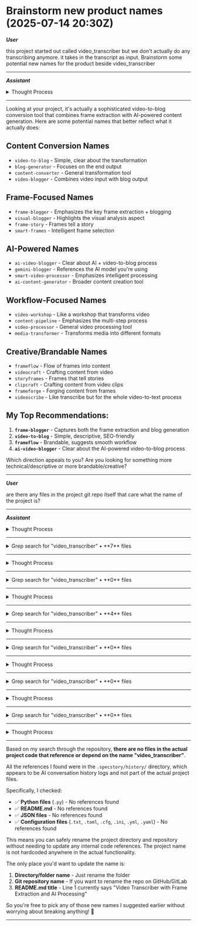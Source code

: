 <!-- Generated by SpecStory -->

# Brainstorm new product names (2025-07-14 20:30Z)

_**User**_

this project started out called video_transcriber but we don't actually do any transcribing anymore. it takes in the transcript as input. Brainstorm some potential new names for the product beside video_transcriber

---

_**Assistant**_

<think><details><summary>Thought Process</summary>The user is looking for new names for their product since "video_transcriber" is no longer accurate. Let me understand what the product actually does based on the README:

1. Takes video + transcript (SRT) as input
2. Extracts key frames from video based on transcript analysis
3. Creates visual summaries (HTML/Markdown) with frames + transcript
4. Uses AI to generate polished blog posts from frames + transcript

So it's more about:
- Converting video content to blog posts
- Frame extraction + AI processing
- Video-to-blog workflow
- Content transformation from video to written format
- AI-powered content generation from video

Key aspects:
- Takes video + transcript as input (doesn't transcribe)
- Extracts meaningful frames
- Creates blog posts
- AI-powered
- Visual + text processing
- Content conversion/transformation

Let me brainstorm some good names that capture these aspects:</details></think>

---

Looking at your project, it's actually a sophisticated video-to-blog conversion tool that combines frame extraction with AI-powered content generation. Here are some potential names that better reflect what it actually does:

## Content Conversion Names
- `video-to-blog` - Simple, clear about the transformation
- `blog-generator` - Focuses on the end output
- `content-converter` - General transformation tool
- `video-blogger` - Combines video input with blog output

## Frame-Focused Names
- `frame-blogger` - Emphasizes the key frame extraction + blogging
- `visual-blogger` - Highlights the visual analysis aspect
- `frame-story` - Frames tell a story
- `smart-frames` - Intelligent frame selection

## AI-Powered Names
- `ai-video-blogger` - Clear about AI + video-to-blog process
- `gemini-blogger` - References the AI model you're using
- `smart-video-processor` - Emphasizes intelligent processing
- `ai-content-generator` - Broader content creation tool

## Workflow-Focused Names
- `video-workshop` - Like a workshop that transforms video
- `content-pipeline` - Emphasizes the multi-step process
- `video-processor` - General video processing tool
- `media-transformer` - Transforms media into different formats

## Creative/Brandable Names
- `frameflow` - Flow of frames into content
- `videocraft` - Crafting content from video
- `storyframes` - Frames that tell stories
- `clipcraft` - Crafting content from video clips
- `frameforge` - Forging content from frames
- `videoscribe` - Like transcribe but for the whole video-to-text process

## My Top Recommendations:
1. **`frame-blogger`** - Captures both the frame extraction and blog generation
2. **`video-to-blog`** - Simple, descriptive, SEO-friendly
3. **`frameflow`** - Brandable, suggests smooth workflow
4. **`ai-video-blogger`** - Clear about the AI-powered video-to-blog process

Which direction appeals to you? Are you looking for something more technical/descriptive or more brandable/creative?

---

_**User**_

are there any files in the project git repo itself that care what the name of the project is?

---

_**Assistant**_

<think><details><summary>Thought Process</summary>The user is asking if there are any files in the git repository that reference or depend on the project name "video_transcriber". I should search through the codebase to find any references to the current project name that would need to be updated if they change it.

Let me search for references to "video_transcriber" in the code files.</details></think>

---

<details>
            <summary>Grep search for "video_transcriber" • **7** files</summary>
        
| File | Line | Match |
|------|------|-------|
| `file:///Users/jakelevirne/dev/specstoryai/video_transcriber/.specstory/history/.history.json` | Lundefined | `{"2559f84b-4115-4776-8882-cc426a8a4fbd":{"SessionId":"2559f84b-4115-4776-8882-cc426a8a4fbd","File":"/Users/jakelevirne/dev/specstoryai/video_transcriber/.specstory/history/2025-07-14_13-17-14Z-ok-we-have-a.md","LastMessageTs":"2025-07-14T13:17:14.984Z"},"5652653b-6134-497f-ba06-0ef77c84adcf":{"SessionId":"5652653b-6134-497f-ba06-0ef77c84adcf","File":"/Users/jakelevirne/dev/specstoryai/video_transcriber/.specstory/history/2025-07-10_21-51-08Z-activate-venv.md","LastMessageTs":"2025-07-10T21:51:08.684Z"},"7ea0e326-4afb-471f-8667-4c52b4e8fc8b":{"SessionId":"7ea0e326-4afb-471f-8667-4c52b4e8fc8b","File":"/Users/jakelevirne/dev/specstoryai/video_transcriber/.specstory/history/2025-07-10_21-46-52Z-i-need-a-venv.md","LastMessageTs":"2025-07-10T21:46:52.048Z"},"8b131c35-20ea-4d0c-9d5b-5b9defd71e73":{"SessionId":"8b131c35-20ea-4d0c-9d5b-5b9defd71e73","File":"/Users/jakelevirne/dev/specstoryai/video_transcriber/.specstory/history/2025-07-10_23-43-52Z-bash-input-pwd-bash.md","LastMessageTs":"2025-07-10T23:43:52.234Z"},"ffeaa844-ed62-43e8-8f1c-761fe7fe451c":{"SessionId":"ffeaa844-ed62-43e8-8f1c-761fe7fe451c","File":"/Users/jakelevirne/dev/specstoryai/video_transcriber/.specstory/history/2025-07-11_00-01-50Z-we-re-going-to.md","LastMessageTs":"2025-07-11T00:01:50.868Z"}}` |
| `file:///Users/jakelevirne/dev/specstoryai/video_transcriber/.specstory/history/2025-07-10_21-51-08Z-activate-venv.md` | L23 | `- /Users/jakelevirne/dev/specstoryai/video_transcriber/` |
| `file:///Users/jakelevirne/dev/specstoryai/video_transcriber/.specstory/history/2025-07-10_21-46-52Z-i-need-a-venv.md` | L177 | `<bash-stdout>/Users/jakelevirne/dev/specstoryai/video_transcriber</bash-stdout><bash-stderr></bash-stderr>` |
| `file:///Users/jakelevirne/dev/specstoryai/video_transcriber/.specstory/history/2025-07-10_21-51-11Z-activate-venv.md` | L23 | `- /Users/jakelevirne/dev/specstoryai/video_transcriber/` |
| `file:///Users/jakelevirne/dev/specstoryai/video_transcriber/.specstory/history/2025-07-10_23-43-52Z-bash-input-pwd-bash.md` | L12 | `<bash-stdout>/Users/jakelevirne/dev/specstoryai/video_transcriber</bash-stdout><bash-stderr></bash-stderr>` |
| `file:///Users/jakelevirne/dev/specstoryai/video_transcriber/.specstory/history/2025-07-14_13-17-14Z-ok-we-have-a.md` | L807 | `File created successfully at: /Users/jakelevirne/dev/specstoryai/video_transcriber/extract_frames.py` |
| `file:///Users/jakelevirne/dev/specstoryai/video_transcriber/.specstory/history/2025-07-14_13-17-14Z-ok-we-have-a.md` | L1678 | `File created successfully at: /Users/jakelevirne/dev/specstoryai/video_transcriber/create_visual_summary.py` |
| `file:///Users/jakelevirne/dev/specstoryai/video_transcriber/.specstory/history/2025-07-14_13-17-14Z-ok-we-have-a.md` | L1789 | `The file /Users/jakelevirne/dev/specstoryai/video_transcriber/extract_frames.py has been updated. Here's the result of running `cat -n` on a snippet of the edited file:` |
| `file:///Users/jakelevirne/dev/specstoryai/video_transcriber/.specstory/history/2025-07-14_13-17-14Z-ok-we-have-a.md` | L2297 | `The file /Users/jakelevirne/dev/specstoryai/video_transcriber/create_visual_summary.py has been updated. Here's the result of running `cat -n` on a snippet of the edited file:` |
| `file:///Users/jakelevirne/dev/specstoryai/video_transcriber/.specstory/history/2025-07-14_13-17-14Z-ok-we-have-a.md` | L3275 | `The file /Users/jakelevirne/dev/specstoryai/video_transcriber/README.md has been updated. Here's the result of running `cat -n` on a snippet of the edited file:` |
| `file:///Users/jakelevirne/dev/specstoryai/video_transcriber/.specstory/history/2025-07-14_13-17-14Z-ok-we-have-a.md` | L3738 | `File created successfully at: /Users/jakelevirne/dev/specstoryai/video_transcriber/BLOG_PROMPT.md` |
| `file:///Users/jakelevirne/dev/specstoryai/video_transcriber/.specstory/history/2025-07-14_13-17-14Z-ok-we-have-a.md` | L3920 | `File created successfully at: /Users/jakelevirne/dev/specstoryai/video_transcriber/process_with_ai.py` |
| `file:///Users/jakelevirne/dev/specstoryai/video_transcriber/.specstory/history/2025-07-14_13-17-14Z-ok-we-have-a.md` | L3936 | `The file /Users/jakelevirne/dev/specstoryai/video_transcriber/README.md has been updated. Here's the result of running `cat -n` on a snippet of the edited file:` |
| `file:///Users/jakelevirne/dev/specstoryai/video_transcriber/.specstory/history/2025-07-14_13-17-14Z-ok-we-have-a.md` | L4023 | `The file /Users/jakelevirne/dev/specstoryai/video_transcriber/process_with_ai.py has been updated. Here's the result of running `cat -n` on a snippet of the edited file:` |
| `file:///Users/jakelevirne/dev/specstoryai/video_transcriber/.specstory/history/2025-07-14_13-17-14Z-ok-we-have-a.md` | L4071 | `The file /Users/jakelevirne/dev/specstoryai/video_transcriber/process_with_ai.py has been updated. Here's the result of running `cat -n` on a snippet of the edited file:` |
| `file:///Users/jakelevirne/dev/specstoryai/video_transcriber/.specstory/history/2025-07-14_13-17-14Z-ok-we-have-a.md` | L4090 | `The file /Users/jakelevirne/dev/specstoryai/video_transcriber/process_with_ai.py has been updated. Here's the result of running `cat -n` on a snippet of the edited file:` |
| `file:///Users/jakelevirne/dev/specstoryai/video_transcriber/.specstory/history/2025-07-14_13-17-14Z-ok-we-have-a.md` | L4117 | `The file /Users/jakelevirne/dev/specstoryai/video_transcriber/process_with_ai.py has been updated. Here's the result of running `cat -n` on a snippet of the edited file:` |
| `file:///Users/jakelevirne/dev/specstoryai/video_transcriber/.specstory/history/2025-07-14_13-17-14Z-ok-we-have-a.md` | L4147 | `The file /Users/jakelevirne/dev/specstoryai/video_transcriber/README.md has been updated. Here's the result of running `cat -n` on a snippet of the edited file:` |
| `file:///Users/jakelevirne/dev/specstoryai/video_transcriber/.specstory/history/2025-07-14_13-17-14Z-ok-we-have-a.md` | L4231 | `File "/Users/jakelevirne/dev/specstoryai/video_transcriber/venv/lib/python3.13/site-packages/vertexai/generative_models/_generative_models.py", line 2408, in text` |
| `file:///Users/jakelevirne/dev/specstoryai/video_transcriber/.specstory/history/2025-07-14_13-17-14Z-ok-we-have-a.md` | L4234 | `File "/Users/jakelevirne/dev/specstoryai/video_transcriber/venv/lib/python3.13/site-packages/vertexai/generative_models/_generative_models.py", line 2484, in text` |
| `file:///Users/jakelevirne/dev/specstoryai/video_transcriber/.specstory/history/2025-07-14_13-17-14Z-ok-we-have-a.md` | L4241 | `File "/Users/jakelevirne/dev/specstoryai/video_transcriber/venv/lib/python3.13/site-packages/vertexai/generative_models/_generative_models.py", line 2319, in text` |
| `file:///Users/jakelevirne/dev/specstoryai/video_transcriber/.specstory/history/2025-07-14_13-17-14Z-ok-we-have-a.md` | L4244 | `File "/Users/jakelevirne/dev/specstoryai/video_transcriber/venv/lib/python3.13/site-packages/vertexai/generative_models/_generative_models.py", line 2412, in text` |
| `file:///Users/jakelevirne/dev/specstoryai/video_transcriber/.specstory/history/2025-07-14_13-17-14Z-ok-we-have-a.md` | L4251 | `File "/Users/jakelevirne/dev/specstoryai/video_transcriber/process_with_ai.py", line 167, in <module>` |
| `file:///Users/jakelevirne/dev/specstoryai/video_transcriber/.specstory/history/2025-07-14_13-17-14Z-ok-we-have-a.md` | L4254 | `File "/Users/jakelevirne/dev/specstoryai/video_transcriber/process_with_ai.py", line 147, in main` |
| `file:///Users/jakelevirne/dev/specstoryai/video_transcriber/.specstory/history/2025-07-14_13-17-14Z-ok-we-have-a.md` | L4256 | `File "/Users/jakelevirne/dev/specstoryai/video_transcriber/process_with_ai.py", line 121, in process_with_gemini` |
| `file:///Users/jakelevirne/dev/specstoryai/video_transcriber/.specstory/history/2025-07-14_13-17-14Z-ok-we-have-a.md` | L4259 | `File "/Users/jakelevirne/dev/specstoryai/video_transcriber/venv/lib/python3.13/site-packages/vertexai/generative_models/_generative_models.py", line 2323, in text` |
| `file:///Users/jakelevirne/dev/specstoryai/video_transcriber/.specstory/history/2025-07-14_13-17-14Z-ok-we-have-a.md` | L4283 | `The file /Users/jakelevirne/dev/specstoryai/video_transcriber/process_with_ai.py has been updated. Here's the result of running `cat -n` on a snippet of the edited file:` |
| `file:///Users/jakelevirne/dev/specstoryai/video_transcriber/.specstory/history/2025-07-14_13-17-14Z-ok-we-have-a.md` | L4563 | `The file /Users/jakelevirne/dev/specstoryai/video_transcriber/extract_frames.py has been updated. Here's the result of running `cat -n` on a snippet of the edited file:` |
| `file:///Users/jakelevirne/dev/specstoryai/video_transcriber/.specstory/history/2025-07-14_13-17-14Z-ok-we-have-a.md` | L5276 | `The file /Users/jakelevirne/dev/specstoryai/video_transcriber/create_visual_summary.py has been updated. Here's the result of running `cat -n` on a snippet of the edited file:` |
| `file:///Users/jakelevirne/dev/specstoryai/video_transcriber/.specstory/history/2025-07-14_13-17-14Z-ok-we-have-a.md` | L6054 | `The file /Users/jakelevirne/dev/specstoryai/video_transcriber/README.md has been updated. Here's the result of running `cat -n` on a snippet of the edited file:` |
| `file:///Users/jakelevirne/dev/specstoryai/video_transcriber/.specstory/history/2025-07-14_13-17-14Z-ok-we-have-a.md` | L6327 | `The file /Users/jakelevirne/dev/specstoryai/video_transcriber/extract_frames.py has been updated. Here's the result of running `cat -n` on a snippet of the edited file:` |
| `file:///Users/jakelevirne/dev/specstoryai/video_transcriber/.specstory/history/2025-07-14_13-17-14Z-ok-we-have-a.md` | L6412 | `The file /Users/jakelevirne/dev/specstoryai/video_transcriber/create_visual_summary.py has been updated. All occurrences of '                <span class="frame-number">Frame {frame['frame_number'] + 1}</span>' were successfully replaced with '` |
| `file:///Users/jakelevirne/dev/specstoryai/video_transcriber/.specstory/history/2025-07-14_13-17-14Z-ok-we-have-a.md` | L6428 | `The file /Users/jakelevirne/dev/specstoryai/video_transcriber/create_visual_summary.py has been updated. All occurrences of '            md_content += f"\n---\n\n### 🎬 Frame {frame['frame_number'] + 1} - [{frame['timestamp']}]\n\n"' were succe` |
| `file:///Users/jakelevirne/dev/specstoryai/video_transcriber/.specstory/history/2025-07-14_13-17-14Z-ok-we-have-a.md` | L6752 | `The file /Users/jakelevirne/dev/specstoryai/video_transcriber/process_with_ai.py has been updated. Here's the result of running `cat -n` on a snippet of the edited file:` |
| `file:///Users/jakelevirne/dev/specstoryai/video_transcriber/.specstory/history/2025-07-14_13-17-14Z-ok-we-have-a.md` | L7055 | `The file /Users/jakelevirne/dev/specstoryai/video_transcriber/README.md has been updated. Here's the result of running `cat -n` on a snippet of the edited file:` |
| `file:///Users/jakelevirne/dev/specstoryai/video_transcriber/.specstory/history/2025-07-14_13-17-14Z-ok-we-have-a.md` | L7108 | `The file /Users/jakelevirne/dev/specstoryai/video_transcriber/README.md has been updated. Here's the result of running `cat -n` on a snippet of the edited file:` |
| `file:///Users/jakelevirne/dev/specstoryai/video_transcriber/.specstory/history/2025-07-14_13-17-14Z-ok-we-have-a.md` | L7227 | `The file /Users/jakelevirne/dev/specstoryai/video_transcriber/README.md has been updated. Here's the result of running `cat -n` on a snippet of the edited file:` |
| `file:///Users/jakelevirne/dev/specstoryai/video_transcriber/.specstory/history/2025-07-14_13-17-14Z-ok-we-have-a.md` | L7252 | `The file /Users/jakelevirne/dev/specstoryai/video_transcriber/README.md has been updated. Here's the result of running `cat -n` on a snippet of the edited file:` |
| `file:///Users/jakelevirne/dev/specstoryai/video_transcriber/.specstory/history/2025-07-14_13-17-14Z-ok-we-have-a.md` | L7282 | `The file /Users/jakelevirne/dev/specstoryai/video_transcriber/README.md has been updated. Here's the result of running `cat -n` on a snippet of the edited file:` |
| `file:///Users/jakelevirne/dev/specstoryai/video_transcriber/.specstory/history/2025-07-14_13-17-14Z-ok-we-have-a.md` | L7437 | `The file /Users/jakelevirne/dev/specstoryai/video_transcriber/process_with_ai.py has been updated. Here's the result of running `cat -n` on a snippet of the edited file:` |
| `file:///Users/jakelevirne/dev/specstoryai/video_transcriber/.specstory/history/2025-07-11_00-01-50Z-we-re-going-to.md` | L180 | `- /Users/jakelevirne/dev/specstoryai/video_transcriber/` |
| `file:///Users/jakelevirne/dev/specstoryai/video_transcriber/.specstory/history/2025-07-11_00-01-50Z-we-re-going-to.md` | L838 | `File created successfully at: /Users/jakelevirne/dev/specstoryai/video_transcriber/transcribe_video.py` |
| `file:///Users/jakelevirne/dev/specstoryai/video_transcriber/.specstory/history/2025-07-11_00-01-50Z-we-re-going-to.md` | L1014 | `File created successfully at: /Users/jakelevirne/dev/specstoryai/video_transcriber/transcribe_video_gcs.py` |
| `file:///Users/jakelevirne/dev/specstoryai/video_transcriber/.specstory/history/2025-07-11_00-01-50Z-we-re-going-to.md` | L1039 | `File created successfully at: /Users/jakelevirne/dev/specstoryai/video_transcriber/.env.example` |
| `file:///Users/jakelevirne/dev/specstoryai/video_transcriber/.specstory/history/2025-07-11_00-01-50Z-we-re-going-to.md` | L1112 | `File created successfully at: /Users/jakelevirne/dev/specstoryai/video_transcriber/README.md` |
| `file:///Users/jakelevirne/dev/specstoryai/video_transcriber/.specstory/history/2025-07-11_00-01-50Z-we-re-going-to.md` | L1543 | `The file /Users/jakelevirne/dev/specstoryai/video_transcriber/transcribe_video.py has been updated. Here's the result of running `cat -n` on a snippet of the edited file:` |
| `file:///Users/jakelevirne/dev/specstoryai/video_transcriber/.specstory/history/2025-07-11_00-01-50Z-we-re-going-to.md` | L1734 | `Applied 2 edits to /Users/jakelevirne/dev/specstoryai/video_transcriber/transcribe_video_gcs.py:` |
| `file:///Users/jakelevirne/dev/specstoryai/video_transcriber/.specstory/history/2025-07-11_00-01-50Z-we-re-going-to.md` | L1755 | `File [35m"/Users/jakelevirne/dev/specstoryai/video_transcriber/transcribe_video.py"[0m, line [35m11[0m, in [35m<module>[0m` |
| `file:///Users/jakelevirne/dev/specstoryai/video_transcriber/.specstory/history/2025-07-11_00-01-50Z-we-re-going-to.md` | L1757 | `[1;35mImportError[0m: [35mcannot import name 'VideoMetadata' from 'vertexai.generative_models' (/Users/jakelevirne/dev/specstoryai/video_transcriber/venv/lib/python3.13/site-packages/vertexai/generative_models/__init__.py)[0m` |
| `file:///Users/jakelevirne/dev/specstoryai/video_transcriber/.specstory/history/2025-07-11_00-01-50Z-we-re-going-to.md` | L1930 | `File created successfully at: /Users/jakelevirne/dev/specstoryai/video_transcriber/transcribe_video_simple.py` |
| `file:///Users/jakelevirne/dev/specstoryai/video_transcriber/.specstory/history/2025-07-11_00-01-50Z-we-re-going-to.md` | L2114 | `File created successfully at: /Users/jakelevirne/dev/specstoryai/video_transcriber/transcribe_from_gcs.py` |
| `file:///Users/jakelevirne/dev/specstoryai/video_transcriber/.specstory/history/2025-07-11_00-01-50Z-we-re-going-to.md` | L2133 | `File [35m"/Users/jakelevirne/dev/specstoryai/video_transcriber/venv/lib/python3.13/site-packages/google/api_core/grpc_helpers.py"[0m, line [35m76[0m, in [35merror_remapped_callable[0m` |
| `file:///Users/jakelevirne/dev/specstoryai/video_transcriber/.specstory/history/2025-07-11_00-01-50Z-we-re-going-to.md` | L2135 | `File [35m"/Users/jakelevirne/dev/specstoryai/video_transcriber/venv/lib/python3.13/site-packages/grpc/_channel.py"[0m, line [35m1181[0m, in [35m__call__[0m` |
| `file:///Users/jakelevirne/dev/specstoryai/video_transcriber/.specstory/history/2025-07-11_00-01-50Z-we-re-going-to.md` | L2137 | `File [35m"/Users/jakelevirne/dev/specstoryai/video_transcriber/venv/lib/python3.13/site-packages/grpc/_channel.py"[0m, line [35m1006[0m, in [35m_end_unary_response_blocking[0m` |
| `file:///Users/jakelevirne/dev/specstoryai/video_transcriber/.specstory/history/2025-07-11_00-01-50Z-we-re-going-to.md` | L2149 | `File [35m"/Users/jakelevirne/dev/specstoryai/video_transcriber/transcribe_from_gcs.py"[0m, line [35m115[0m, in [35m<module>[0m` |
| `file:///Users/jakelevirne/dev/specstoryai/video_transcriber/.specstory/history/2025-07-11_00-01-50Z-we-re-going-to.md` | L2152 | `File [35m"/Users/jakelevirne/dev/specstoryai/video_transcriber/transcribe_from_gcs.py"[0m, line [35m78[0m, in [35mtranscribe_video_from_gcs[0m` |
| `file:///Users/jakelevirne/dev/specstoryai/video_transcriber/.specstory/history/2025-07-11_00-01-50Z-we-re-going-to.md` | L2158 | `File [35m"/Users/jakelevirne/dev/specstoryai/video_transcriber/venv/lib/python3.13/site-packages/vertexai/generative_models/_generative_models.py"[0m, line [35m654[0m, in [35mgenerate_content[0m` |
| `file:///Users/jakelevirne/dev/specstoryai/video_transcriber/.specstory/history/2025-07-11_00-01-50Z-we-re-going-to.md` | L2168 | `File [35m"/Users/jakelevirne/dev/specstoryai/video_transcriber/venv/lib/python3.13/site-packages/vertexai/generative_models/_generative_models.py"[0m, line [35m779[0m, in [35m_generate_content[0m` |
| `file:///Users/jakelevirne/dev/specstoryai/video_transcriber/.specstory/history/2025-07-11_00-01-50Z-we-re-going-to.md` | L2170 | `File [35m"/Users/jakelevirne/dev/specstoryai/video_transcriber/venv/lib/python3.13/site-packages/google/cloud/aiplatform_v1/services/prediction_service/client.py"[0m, line [35m2159[0m, in [35mgenerate_content[0m` |
| `file:///Users/jakelevirne/dev/specstoryai/video_transcriber/.specstory/history/2025-07-11_00-01-50Z-we-re-going-to.md` | L2176 | `File [35m"/Users/jakelevirne/dev/specstoryai/video_transcriber/venv/lib/python3.13/site-packages/google/api_core/gapic_v1/method.py"[0m, line [35m131[0m, in [35m__call__[0m` |
| `file:///Users/jakelevirne/dev/specstoryai/video_transcriber/.specstory/history/2025-07-11_00-01-50Z-we-re-going-to.md` | L2178 | `File [35m"/Users/jakelevirne/dev/specstoryai/video_transcriber/venv/lib/python3.13/site-packages/google/api_core/grpc_helpers.py"[0m, line [35m78[0m, in [35merror_remapped_callable[0m` |
| `file:///Users/jakelevirne/dev/specstoryai/video_transcriber/.specstory/history/2025-07-11_00-01-50Z-we-re-going-to.md` | L2226 | `The file /Users/jakelevirne/dev/specstoryai/video_transcriber/transcribe_from_gcs.py has been updated. Here's the result of running `cat -n` on a snippet of the edited file:` |
| `file:///Users/jakelevirne/dev/specstoryai/video_transcriber/.specstory/history/2025-07-11_00-01-50Z-we-re-going-to.md` | L2275 | `The file /Users/jakelevirne/dev/specstoryai/video_transcriber/transcribe_from_gcs.py has been updated. Here's the result of running `cat -n` on a snippet of the edited file:` |
| `file:///Users/jakelevirne/dev/specstoryai/video_transcriber/.specstory/history/2025-07-11_00-01-50Z-we-re-going-to.md` | L2324 | `The file /Users/jakelevirne/dev/specstoryai/video_transcriber/transcribe_from_gcs.py has been updated. Here's the result of running `cat -n` on a snippet of the edited file:` |
| `file:///Users/jakelevirne/dev/specstoryai/video_transcriber/.specstory/history/2025-07-11_00-01-50Z-we-re-going-to.md` | L2352 | `File [35m"/Users/jakelevirne/dev/specstoryai/video_transcriber/venv/lib/python3.13/site-packages/google/api_core/grpc_helpers.py"[0m, line [35m76[0m, in [35merror_remapped_callable[0m` |
| `file:///Users/jakelevirne/dev/specstoryai/video_transcriber/.specstory/history/2025-07-11_00-01-50Z-we-re-going-to.md` | L2354 | `File [35m"/Users/jakelevirne/dev/specstoryai/video_transcriber/venv/lib/python3.13/site-packages/grpc/_channel.py"[0m, line [35m1181[0m, in [35m__call__[0m` |
| `file:///Users/jakelevirne/dev/specstoryai/video_transcriber/.specstory/history/2025-07-11_00-01-50Z-we-re-going-to.md` | L2356 | `File [35m"/Users/jakelevirne/dev/specstoryai/video_transcriber/venv/lib/python3.13/site-packages/grpc/_channel.py"[0m, line [35m1006[0m, in [35m_end_unary_response_blocking[0m` |
| `file:///Users/jakelevirne/dev/specstoryai/video_transcriber/.specstory/history/2025-07-11_00-01-50Z-we-re-going-to.md` | L2368 | `File [35m"/Users/jakelevirne/dev/specstoryai/video_transcriber/transcribe_from_gcs.py"[0m, line [35m115[0m, in [35m<module>[0m` |
| `file:///Users/jakelevirne/dev/specstoryai/video_transcriber/.specstory/history/2025-07-11_00-01-50Z-we-re-going-to.md` | L2371 | `File [35m"/Users/jakelevirne/dev/specstoryai/video_transcriber/transcribe_from_gcs.py"[0m, line [35m78[0m, in [35mtranscribe_video_from_gcs[0m` |
| `file:///Users/jakelevirne/dev/specstoryai/video_transcriber/.specstory/history/2025-07-11_00-01-50Z-we-re-going-to.md` | L2377 | `File [35m"/Users/jakelevirne/dev/specstoryai/video_transcriber/venv/lib/python3.13/site-packages/vertexai/generative_models/_generative_models.py"[0m, line [35m654[0m, in [35mgenerate_content[0m` |
| `file:///Users/jakelevirne/dev/specstoryai/video_transcriber/.specstory/history/2025-07-11_00-01-50Z-we-re-going-to.md` | L2387 | `File [35m"/Users/jakelevirne/dev/specstoryai/video_transcriber/venv/lib/python3.13/site-packages/vertexai/generative_models/_generative_models.py"[0m, line [35m779[0m, in [35m_generate_content[0m` |
| `file:///Users/jakelevirne/dev/specstoryai/video_transcriber/.specstory/history/2025-07-11_00-01-50Z-we-re-going-to.md` | L2389 | `File [35m"/Users/jakelevirne/dev/specstoryai/video_transcriber/venv/lib/python3.13/site-packages/google/cloud/aiplatform_v1/services/prediction_service/client.py"[0m, line [35m2159[0m, in [35mgenerate_content[0m` |
| `file:///Users/jakelevirne/dev/specstoryai/video_transcriber/.specstory/history/2025-07-11_00-01-50Z-we-re-going-to.md` | L2395 | `File [35m"/Users/jakelevirne/dev/specstoryai/video_transcriber/venv/lib/python3.13/site-packages/google/api_core/gapic_v1/method.py"[0m, line [35m131[0m, in [35m__call__[0m` |
| `file:///Users/jakelevirne/dev/specstoryai/video_transcriber/.specstory/history/2025-07-11_00-01-50Z-we-re-going-to.md` | L2397 | `File [35m"/Users/jakelevirne/dev/specstoryai/video_transcriber/venv/lib/python3.13/site-packages/google/api_core/grpc_helpers.py"[0m, line [35m78[0m, in [35merror_remapped_callable[0m` |
| `file:///Users/jakelevirne/dev/specstoryai/video_transcriber/.specstory/history/2025-07-11_00-01-50Z-we-re-going-to.md` | L2610 | `File [35m"/Users/jakelevirne/dev/specstoryai/video_transcriber/venv/lib/python3.13/site-packages/google/api_core/grpc_helpers.py"[0m, line [35m76[0m, in [35merror_remapped_callable[0m` |
| `file:///Users/jakelevirne/dev/specstoryai/video_transcriber/.specstory/history/2025-07-11_00-01-50Z-we-re-going-to.md` | L2612 | `File [35m"/Users/jakelevirne/dev/specstoryai/video_transcriber/venv/lib/python3.13/site-packages/grpc/_channel.py"[0m, line [35m1181[0m, in [35m__call__[0m` |
| `file:///Users/jakelevirne/dev/specstoryai/video_transcriber/.specstory/history/2025-07-11_00-01-50Z-we-re-going-to.md` | L2614 | `File [35m"/Users/jakelevirne/dev/specstoryai/video_transcriber/venv/lib/python3.13/site-packages/grpc/_channel.py"[0m, line [35m1006[0m, in [35m_end_unary_response_blocking[0m` |
| `file:///Users/jakelevirne/dev/specstoryai/video_transcriber/.specstory/history/2025-07-11_00-01-50Z-we-re-going-to.md` | L2626 | `File [35m"/Users/jakelevirne/dev/specstoryai/video_transcriber/transcribe_from_gcs.py"[0m, line [35m115[0m, in [35m<module>[0m` |
| `file:///Users/jakelevirne/dev/specstoryai/video_transcriber/.specstory/history/2025-07-11_00-01-50Z-we-re-going-to.md` | L2629 | `File [35m"/Users/jakelevirne/dev/specstoryai/video_transcriber/transcribe_from_gcs.py"[0m, line [35m78[0m, in [35mtranscribe_video_from_gcs[0m` |
| `file:///Users/jakelevirne/dev/specstoryai/video_transcriber/.specstory/history/2025-07-11_00-01-50Z-we-re-going-to.md` | L2635 | `File [35m"/Users/jakelevirne/dev/specstoryai/video_transcriber/venv/lib/python3.13/site-packages/vertexai/generative_models/_generative_models.py"[0m, line [35m654[0m, in [35mgenerate_content[0m` |
| `file:///Users/jakelevirne/dev/specstoryai/video_transcriber/.specstory/history/2025-07-11_00-01-50Z-we-re-going-to.md` | L2645 | `File [35m"/Users/jakelevirne/dev/specstoryai/video_transcriber/venv/lib/python3.13/site-packages/vertexai/generative_models/_generative_models.py"[0m, line [35m779[0m, in [35m_generate_content[0m` |
| `file:///Users/jakelevirne/dev/specstoryai/video_transcriber/.specstory/history/2025-07-11_00-01-50Z-we-re-going-to.md` | L2647 | `File [35m"/Users/jakelevirne/dev/specstoryai/video_transcriber/venv/lib/python3.13/site-packages/google/cloud/aiplatform_v1/services/prediction_service/client.py"[0m, line [35m2159[0m, in [35mgenerate_content[0m` |
| `file:///Users/jakelevirne/dev/specstoryai/video_transcriber/.specstory/history/2025-07-11_00-01-50Z-we-re-going-to.md` | L2653 | `File [35m"/Users/jakelevirne/dev/specstoryai/video_transcriber/venv/lib/python3.13/site-packages/google/api_core/gapic_v1/method.py"[0m, line [35m131[0m, in [35m__call__[0m` |
| `file:///Users/jakelevirne/dev/specstoryai/video_transcriber/.specstory/history/2025-07-11_00-01-50Z-we-re-going-to.md` | L2655 | `File [35m"/Users/jakelevirne/dev/specstoryai/video_transcriber/venv/lib/python3.13/site-packages/google/api_core/grpc_helpers.py"[0m, line [35m78[0m, in [35merror_remapped_callable[0m` |
| `file:///Users/jakelevirne/dev/specstoryai/video_transcriber/.specstory/history/2025-07-11_00-01-50Z-we-re-going-to.md` | L2824 | `File created successfully at: /Users/jakelevirne/dev/specstoryai/video_transcriber/transcribe_with_genai.py` |
| `file:///Users/jakelevirne/dev/specstoryai/video_transcriber/.specstory/history/2025-07-11_00-01-50Z-we-re-going-to.md` | L2960 | `File [35m"/Users/jakelevirne/dev/specstoryai/video_transcriber/venv/lib/python3.13/site-packages/google/api_core/grpc_helpers.py"[0m, line [35m76[0m, in [35merror_remapped_callable[0m` |
| `file:///Users/jakelevirne/dev/specstoryai/video_transcriber/.specstory/history/2025-07-11_00-01-50Z-we-re-going-to.md` | L2962 | `File [35m"/Users/jakelevirne/dev/specstoryai/video_transcriber/venv/lib/python3.13/site-packages/grpc/_channel.py"[0m, line [35m1181[0m, in [35m__call__[0m` |
| `file:///Users/jakelevirne/dev/specstoryai/video_transcriber/.specstory/history/2025-07-11_00-01-50Z-we-re-going-to.md` | L2964 | `File [35m"/Users/jakelevirne/dev/specstoryai/video_transcriber/venv/lib/python3.13/site-packages/grpc/_channel.py"[0m, line [35m1006[0m, in [35m_end_unary_response_blocking[0m` |
| `file:///Users/jakelevirne/dev/specstoryai/video_transcriber/.specstory/history/2025-07-11_00-01-50Z-we-re-going-to.md` | L2976 | `File [35m"/Users/jakelevirne/dev/specstoryai/video_transcriber/transcribe_from_gcs.py"[0m, line [35m115[0m, in [35m<module>[0m` |
| `file:///Users/jakelevirne/dev/specstoryai/video_transcriber/.specstory/history/2025-07-11_00-01-50Z-we-re-going-to.md` | L2979 | `File [35m"/Users/jakelevirne/dev/specstoryai/video_transcriber/transcribe_from_gcs.py"[0m, line [35m78[0m, in [35mtranscribe_video_from_gcs[0m` |
| `file:///Users/jakelevirne/dev/specstoryai/video_transcriber/.specstory/history/2025-07-11_00-01-50Z-we-re-going-to.md` | L2985 | `File [35m"/Users/jakelevirne/dev/specstoryai/video_transcriber/venv/lib/python3.13/site-packages/vertexai/generative_models/_generative_models.py"[0m, line [35m654[0m, in [35mgenerate_content[0m` |
| `file:///Users/jakelevirne/dev/specstoryai/video_transcriber/.specstory/history/2025-07-11_00-01-50Z-we-re-going-to.md` | L2995 | `File [35m"/Users/jakelevirne/dev/specstoryai/video_transcriber/venv/lib/python3.13/site-packages/vertexai/generative_models/_generative_models.py"[0m, line [35m779[0m, in [35m_generate_content[0m` |
| `file:///Users/jakelevirne/dev/specstoryai/video_transcriber/.specstory/history/2025-07-11_00-01-50Z-we-re-going-to.md` | L2997 | `File [35m"/Users/jakelevirne/dev/specstoryai/video_transcriber/venv/lib/python3.13/site-packages/google/cloud/aiplatform_v1/services/prediction_service/client.py"[0m, line [35m2159[0m, in [35mgenerate_content[0m` |
| `file:///Users/jakelevirne/dev/specstoryai/video_transcriber/.specstory/history/2025-07-11_00-01-50Z-we-re-going-to.md` | L3003 | `File [35m"/Users/jakelevirne/dev/specstoryai/video_transcriber/venv/lib/python3.13/site-packages/google/api_core/gapic_v1/method.py"[0m, line [35m131[0m, in [35m__call__[0m` |
| `file:///Users/jakelevirne/dev/specstoryai/video_transcriber/.specstory/history/2025-07-11_00-01-50Z-we-re-going-to.md` | L3005 | `File [35m"/Users/jakelevirne/dev/specstoryai/video_transcriber/venv/lib/python3.13/site-packages/google/api_core/grpc_helpers.py"[0m, line [35m78[0m, in [35merror_remapped_callable[0m` |
| `file:///Users/jakelevirne/dev/specstoryai/video_transcriber/.specstory/history/2025-07-11_00-01-50Z-we-re-going-to.md` | L3081 | `The file /Users/jakelevirne/dev/specstoryai/video_transcriber/transcribe_with_genai.py has been updated. Here's the result of running `cat -n` on a snippet of the edited file:` |

</details>

---

<think><details><summary>Thought Process</summary>The search results show that "video_transcriber" appears in many places, but most of them are in the `.specstory/history/` directory which appears to be a chat/AI history log directory and not part of the actual project code.

Let me search more specifically in the Python files and main project files to see if there are any hardcoded references to the project name that would need to be updated.</details></think>

---

<details>
            <summary>Grep search for "video_transcriber" • **0** files</summary>
        
No results found
</details>

---

<think><details><summary>Thought Process</summary>Good, no Python files reference the project name. Let me also check other key files like README.md and any configuration files.</details></think>

---

<details>
            <summary>Grep search for "video_transcriber" • **4** files</summary>
        
| File | Line | Match |
|------|------|-------|
| `file:///Users/jakelevirne/dev/specstoryai/video_transcriber/.specstory/history/2025-07-10_21-51-11Z-activate-venv.md` | L23 | `- /Users/jakelevirne/dev/specstoryai/video_transcriber/` |
| `file:///Users/jakelevirne/dev/specstoryai/video_transcriber/.specstory/history/2025-07-10_21-51-08Z-activate-venv.md` | L23 | `- /Users/jakelevirne/dev/specstoryai/video_transcriber/` |
| `file:///Users/jakelevirne/dev/specstoryai/video_transcriber/.specstory/history/2025-07-14_13-17-14Z-ok-we-have-a.md` | L807 | `File created successfully at: /Users/jakelevirne/dev/specstoryai/video_transcriber/extract_frames.py` |
| `file:///Users/jakelevirne/dev/specstoryai/video_transcriber/.specstory/history/2025-07-14_13-17-14Z-ok-we-have-a.md` | L1678 | `File created successfully at: /Users/jakelevirne/dev/specstoryai/video_transcriber/create_visual_summary.py` |
| `file:///Users/jakelevirne/dev/specstoryai/video_transcriber/.specstory/history/2025-07-14_13-17-14Z-ok-we-have-a.md` | L1789 | `The file /Users/jakelevirne/dev/specstoryai/video_transcriber/extract_frames.py has been updated. Here's the result of running `cat -n` on a snippet of the edited file:` |
| `file:///Users/jakelevirne/dev/specstoryai/video_transcriber/.specstory/history/2025-07-14_13-17-14Z-ok-we-have-a.md` | L2297 | `The file /Users/jakelevirne/dev/specstoryai/video_transcriber/create_visual_summary.py has been updated. Here's the result of running `cat -n` on a snippet of the edited file:` |
| `file:///Users/jakelevirne/dev/specstoryai/video_transcriber/.specstory/history/2025-07-14_13-17-14Z-ok-we-have-a.md` | L3275 | `The file /Users/jakelevirne/dev/specstoryai/video_transcriber/README.md has been updated. Here's the result of running `cat -n` on a snippet of the edited file:` |
| `file:///Users/jakelevirne/dev/specstoryai/video_transcriber/.specstory/history/2025-07-14_13-17-14Z-ok-we-have-a.md` | L3738 | `File created successfully at: /Users/jakelevirne/dev/specstoryai/video_transcriber/BLOG_PROMPT.md` |
| `file:///Users/jakelevirne/dev/specstoryai/video_transcriber/.specstory/history/2025-07-14_13-17-14Z-ok-we-have-a.md` | L3920 | `File created successfully at: /Users/jakelevirne/dev/specstoryai/video_transcriber/process_with_ai.py` |
| `file:///Users/jakelevirne/dev/specstoryai/video_transcriber/.specstory/history/2025-07-14_13-17-14Z-ok-we-have-a.md` | L3936 | `The file /Users/jakelevirne/dev/specstoryai/video_transcriber/README.md has been updated. Here's the result of running `cat -n` on a snippet of the edited file:` |
| `file:///Users/jakelevirne/dev/specstoryai/video_transcriber/.specstory/history/2025-07-14_13-17-14Z-ok-we-have-a.md` | L4023 | `The file /Users/jakelevirne/dev/specstoryai/video_transcriber/process_with_ai.py has been updated. Here's the result of running `cat -n` on a snippet of the edited file:` |
| `file:///Users/jakelevirne/dev/specstoryai/video_transcriber/.specstory/history/2025-07-14_13-17-14Z-ok-we-have-a.md` | L4071 | `The file /Users/jakelevirne/dev/specstoryai/video_transcriber/process_with_ai.py has been updated. Here's the result of running `cat -n` on a snippet of the edited file:` |
| `file:///Users/jakelevirne/dev/specstoryai/video_transcriber/.specstory/history/2025-07-14_13-17-14Z-ok-we-have-a.md` | L4090 | `The file /Users/jakelevirne/dev/specstoryai/video_transcriber/process_with_ai.py has been updated. Here's the result of running `cat -n` on a snippet of the edited file:` |
| `file:///Users/jakelevirne/dev/specstoryai/video_transcriber/.specstory/history/2025-07-14_13-17-14Z-ok-we-have-a.md` | L4117 | `The file /Users/jakelevirne/dev/specstoryai/video_transcriber/process_with_ai.py has been updated. Here's the result of running `cat -n` on a snippet of the edited file:` |
| `file:///Users/jakelevirne/dev/specstoryai/video_transcriber/.specstory/history/2025-07-14_13-17-14Z-ok-we-have-a.md` | L4147 | `The file /Users/jakelevirne/dev/specstoryai/video_transcriber/README.md has been updated. Here's the result of running `cat -n` on a snippet of the edited file:` |
| `file:///Users/jakelevirne/dev/specstoryai/video_transcriber/.specstory/history/2025-07-14_13-17-14Z-ok-we-have-a.md` | L4231 | `File "/Users/jakelevirne/dev/specstoryai/video_transcriber/venv/lib/python3.13/site-packages/vertexai/generative_models/_generative_models.py", line 2408, in text` |
| `file:///Users/jakelevirne/dev/specstoryai/video_transcriber/.specstory/history/2025-07-14_13-17-14Z-ok-we-have-a.md` | L4234 | `File "/Users/jakelevirne/dev/specstoryai/video_transcriber/venv/lib/python3.13/site-packages/vertexai/generative_models/_generative_models.py", line 2484, in text` |
| `file:///Users/jakelevirne/dev/specstoryai/video_transcriber/.specstory/history/2025-07-14_13-17-14Z-ok-we-have-a.md` | L4241 | `File "/Users/jakelevirne/dev/specstoryai/video_transcriber/venv/lib/python3.13/site-packages/vertexai/generative_models/_generative_models.py", line 2319, in text` |
| `file:///Users/jakelevirne/dev/specstoryai/video_transcriber/.specstory/history/2025-07-14_13-17-14Z-ok-we-have-a.md` | L4244 | `File "/Users/jakelevirne/dev/specstoryai/video_transcriber/venv/lib/python3.13/site-packages/vertexai/generative_models/_generative_models.py", line 2412, in text` |
| `file:///Users/jakelevirne/dev/specstoryai/video_transcriber/.specstory/history/2025-07-14_13-17-14Z-ok-we-have-a.md` | L4251 | `File "/Users/jakelevirne/dev/specstoryai/video_transcriber/process_with_ai.py", line 167, in <module>` |
| `file:///Users/jakelevirne/dev/specstoryai/video_transcriber/.specstory/history/2025-07-14_13-17-14Z-ok-we-have-a.md` | L4254 | `File "/Users/jakelevirne/dev/specstoryai/video_transcriber/process_with_ai.py", line 147, in main` |
| `file:///Users/jakelevirne/dev/specstoryai/video_transcriber/.specstory/history/2025-07-14_13-17-14Z-ok-we-have-a.md` | L4256 | `File "/Users/jakelevirne/dev/specstoryai/video_transcriber/process_with_ai.py", line 121, in process_with_gemini` |
| `file:///Users/jakelevirne/dev/specstoryai/video_transcriber/.specstory/history/2025-07-14_13-17-14Z-ok-we-have-a.md` | L4259 | `File "/Users/jakelevirne/dev/specstoryai/video_transcriber/venv/lib/python3.13/site-packages/vertexai/generative_models/_generative_models.py", line 2323, in text` |
| `file:///Users/jakelevirne/dev/specstoryai/video_transcriber/.specstory/history/2025-07-14_13-17-14Z-ok-we-have-a.md` | L4283 | `The file /Users/jakelevirne/dev/specstoryai/video_transcriber/process_with_ai.py has been updated. Here's the result of running `cat -n` on a snippet of the edited file:` |
| `file:///Users/jakelevirne/dev/specstoryai/video_transcriber/.specstory/history/2025-07-14_13-17-14Z-ok-we-have-a.md` | L4563 | `The file /Users/jakelevirne/dev/specstoryai/video_transcriber/extract_frames.py has been updated. Here's the result of running `cat -n` on a snippet of the edited file:` |
| `file:///Users/jakelevirne/dev/specstoryai/video_transcriber/.specstory/history/2025-07-14_13-17-14Z-ok-we-have-a.md` | L5276 | `The file /Users/jakelevirne/dev/specstoryai/video_transcriber/create_visual_summary.py has been updated. Here's the result of running `cat -n` on a snippet of the edited file:` |
| `file:///Users/jakelevirne/dev/specstoryai/video_transcriber/.specstory/history/2025-07-14_13-17-14Z-ok-we-have-a.md` | L6054 | `The file /Users/jakelevirne/dev/specstoryai/video_transcriber/README.md has been updated. Here's the result of running `cat -n` on a snippet of the edited file:` |
| `file:///Users/jakelevirne/dev/specstoryai/video_transcriber/.specstory/history/2025-07-14_13-17-14Z-ok-we-have-a.md` | L6327 | `The file /Users/jakelevirne/dev/specstoryai/video_transcriber/extract_frames.py has been updated. Here's the result of running `cat -n` on a snippet of the edited file:` |
| `file:///Users/jakelevirne/dev/specstoryai/video_transcriber/.specstory/history/2025-07-14_13-17-14Z-ok-we-have-a.md` | L6412 | `The file /Users/jakelevirne/dev/specstoryai/video_transcriber/create_visual_summary.py has been updated. All occurrences of '                <span class="frame-number">Frame {frame['frame_number'] + 1}</span>' were successfully replaced with '` |
| `file:///Users/jakelevirne/dev/specstoryai/video_transcriber/.specstory/history/2025-07-14_13-17-14Z-ok-we-have-a.md` | L6428 | `The file /Users/jakelevirne/dev/specstoryai/video_transcriber/create_visual_summary.py has been updated. All occurrences of '            md_content += f"\n---\n\n### 🎬 Frame {frame['frame_number'] + 1} - [{frame['timestamp']}]\n\n"' were succe` |
| `file:///Users/jakelevirne/dev/specstoryai/video_transcriber/.specstory/history/2025-07-14_13-17-14Z-ok-we-have-a.md` | L6752 | `The file /Users/jakelevirne/dev/specstoryai/video_transcriber/process_with_ai.py has been updated. Here's the result of running `cat -n` on a snippet of the edited file:` |
| `file:///Users/jakelevirne/dev/specstoryai/video_transcriber/.specstory/history/2025-07-14_13-17-14Z-ok-we-have-a.md` | L7055 | `The file /Users/jakelevirne/dev/specstoryai/video_transcriber/README.md has been updated. Here's the result of running `cat -n` on a snippet of the edited file:` |
| `file:///Users/jakelevirne/dev/specstoryai/video_transcriber/.specstory/history/2025-07-14_13-17-14Z-ok-we-have-a.md` | L7108 | `The file /Users/jakelevirne/dev/specstoryai/video_transcriber/README.md has been updated. Here's the result of running `cat -n` on a snippet of the edited file:` |
| `file:///Users/jakelevirne/dev/specstoryai/video_transcriber/.specstory/history/2025-07-14_13-17-14Z-ok-we-have-a.md` | L7227 | `The file /Users/jakelevirne/dev/specstoryai/video_transcriber/README.md has been updated. Here's the result of running `cat -n` on a snippet of the edited file:` |
| `file:///Users/jakelevirne/dev/specstoryai/video_transcriber/.specstory/history/2025-07-14_13-17-14Z-ok-we-have-a.md` | L7252 | `The file /Users/jakelevirne/dev/specstoryai/video_transcriber/README.md has been updated. Here's the result of running `cat -n` on a snippet of the edited file:` |
| `file:///Users/jakelevirne/dev/specstoryai/video_transcriber/.specstory/history/2025-07-14_13-17-14Z-ok-we-have-a.md` | L7282 | `The file /Users/jakelevirne/dev/specstoryai/video_transcriber/README.md has been updated. Here's the result of running `cat -n` on a snippet of the edited file:` |
| `file:///Users/jakelevirne/dev/specstoryai/video_transcriber/.specstory/history/2025-07-14_13-17-14Z-ok-we-have-a.md` | L7437 | `The file /Users/jakelevirne/dev/specstoryai/video_transcriber/process_with_ai.py has been updated. Here's the result of running `cat -n` on a snippet of the edited file:` |
| `file:///Users/jakelevirne/dev/specstoryai/video_transcriber/.specstory/history/2025-07-11_00-01-50Z-we-re-going-to.md` | L180 | `- /Users/jakelevirne/dev/specstoryai/video_transcriber/` |
| `file:///Users/jakelevirne/dev/specstoryai/video_transcriber/.specstory/history/2025-07-11_00-01-50Z-we-re-going-to.md` | L838 | `File created successfully at: /Users/jakelevirne/dev/specstoryai/video_transcriber/transcribe_video.py` |
| `file:///Users/jakelevirne/dev/specstoryai/video_transcriber/.specstory/history/2025-07-11_00-01-50Z-we-re-going-to.md` | L1014 | `File created successfully at: /Users/jakelevirne/dev/specstoryai/video_transcriber/transcribe_video_gcs.py` |
| `file:///Users/jakelevirne/dev/specstoryai/video_transcriber/.specstory/history/2025-07-11_00-01-50Z-we-re-going-to.md` | L1039 | `File created successfully at: /Users/jakelevirne/dev/specstoryai/video_transcriber/.env.example` |
| `file:///Users/jakelevirne/dev/specstoryai/video_transcriber/.specstory/history/2025-07-11_00-01-50Z-we-re-going-to.md` | L1112 | `File created successfully at: /Users/jakelevirne/dev/specstoryai/video_transcriber/README.md` |
| `file:///Users/jakelevirne/dev/specstoryai/video_transcriber/.specstory/history/2025-07-11_00-01-50Z-we-re-going-to.md` | L1543 | `The file /Users/jakelevirne/dev/specstoryai/video_transcriber/transcribe_video.py has been updated. Here's the result of running `cat -n` on a snippet of the edited file:` |
| `file:///Users/jakelevirne/dev/specstoryai/video_transcriber/.specstory/history/2025-07-11_00-01-50Z-we-re-going-to.md` | L1734 | `Applied 2 edits to /Users/jakelevirne/dev/specstoryai/video_transcriber/transcribe_video_gcs.py:` |
| `file:///Users/jakelevirne/dev/specstoryai/video_transcriber/.specstory/history/2025-07-11_00-01-50Z-we-re-going-to.md` | L1755 | `File [35m"/Users/jakelevirne/dev/specstoryai/video_transcriber/transcribe_video.py"[0m, line [35m11[0m, in [35m<module>[0m` |
| `file:///Users/jakelevirne/dev/specstoryai/video_transcriber/.specstory/history/2025-07-11_00-01-50Z-we-re-going-to.md` | L1757 | `[1;35mImportError[0m: [35mcannot import name 'VideoMetadata' from 'vertexai.generative_models' (/Users/jakelevirne/dev/specstoryai/video_transcriber/venv/lib/python3.13/site-packages/vertexai/generative_models/__init__.py)[0m` |
| `file:///Users/jakelevirne/dev/specstoryai/video_transcriber/.specstory/history/2025-07-11_00-01-50Z-we-re-going-to.md` | L1930 | `File created successfully at: /Users/jakelevirne/dev/specstoryai/video_transcriber/transcribe_video_simple.py` |
| `file:///Users/jakelevirne/dev/specstoryai/video_transcriber/.specstory/history/2025-07-11_00-01-50Z-we-re-going-to.md` | L2114 | `File created successfully at: /Users/jakelevirne/dev/specstoryai/video_transcriber/transcribe_from_gcs.py` |
| `file:///Users/jakelevirne/dev/specstoryai/video_transcriber/.specstory/history/2025-07-11_00-01-50Z-we-re-going-to.md` | L2133 | `File [35m"/Users/jakelevirne/dev/specstoryai/video_transcriber/venv/lib/python3.13/site-packages/google/api_core/grpc_helpers.py"[0m, line [35m76[0m, in [35merror_remapped_callable[0m` |
| `file:///Users/jakelevirne/dev/specstoryai/video_transcriber/.specstory/history/2025-07-11_00-01-50Z-we-re-going-to.md` | L2135 | `File [35m"/Users/jakelevirne/dev/specstoryai/video_transcriber/venv/lib/python3.13/site-packages/grpc/_channel.py"[0m, line [35m1181[0m, in [35m__call__[0m` |
| `file:///Users/jakelevirne/dev/specstoryai/video_transcriber/.specstory/history/2025-07-11_00-01-50Z-we-re-going-to.md` | L2137 | `File [35m"/Users/jakelevirne/dev/specstoryai/video_transcriber/venv/lib/python3.13/site-packages/grpc/_channel.py"[0m, line [35m1006[0m, in [35m_end_unary_response_blocking[0m` |
| `file:///Users/jakelevirne/dev/specstoryai/video_transcriber/.specstory/history/2025-07-11_00-01-50Z-we-re-going-to.md` | L2149 | `File [35m"/Users/jakelevirne/dev/specstoryai/video_transcriber/transcribe_from_gcs.py"[0m, line [35m115[0m, in [35m<module>[0m` |
| `file:///Users/jakelevirne/dev/specstoryai/video_transcriber/.specstory/history/2025-07-11_00-01-50Z-we-re-going-to.md` | L2152 | `File [35m"/Users/jakelevirne/dev/specstoryai/video_transcriber/transcribe_from_gcs.py"[0m, line [35m78[0m, in [35mtranscribe_video_from_gcs[0m` |
| `file:///Users/jakelevirne/dev/specstoryai/video_transcriber/.specstory/history/2025-07-11_00-01-50Z-we-re-going-to.md` | L2158 | `File [35m"/Users/jakelevirne/dev/specstoryai/video_transcriber/venv/lib/python3.13/site-packages/vertexai/generative_models/_generative_models.py"[0m, line [35m654[0m, in [35mgenerate_content[0m` |
| `file:///Users/jakelevirne/dev/specstoryai/video_transcriber/.specstory/history/2025-07-11_00-01-50Z-we-re-going-to.md` | L2168 | `File [35m"/Users/jakelevirne/dev/specstoryai/video_transcriber/venv/lib/python3.13/site-packages/vertexai/generative_models/_generative_models.py"[0m, line [35m779[0m, in [35m_generate_content[0m` |
| `file:///Users/jakelevirne/dev/specstoryai/video_transcriber/.specstory/history/2025-07-11_00-01-50Z-we-re-going-to.md` | L2170 | `File [35m"/Users/jakelevirne/dev/specstoryai/video_transcriber/venv/lib/python3.13/site-packages/google/cloud/aiplatform_v1/services/prediction_service/client.py"[0m, line [35m2159[0m, in [35mgenerate_content[0m` |
| `file:///Users/jakelevirne/dev/specstoryai/video_transcriber/.specstory/history/2025-07-11_00-01-50Z-we-re-going-to.md` | L2176 | `File [35m"/Users/jakelevirne/dev/specstoryai/video_transcriber/venv/lib/python3.13/site-packages/google/api_core/gapic_v1/method.py"[0m, line [35m131[0m, in [35m__call__[0m` |
| `file:///Users/jakelevirne/dev/specstoryai/video_transcriber/.specstory/history/2025-07-11_00-01-50Z-we-re-going-to.md` | L2178 | `File [35m"/Users/jakelevirne/dev/specstoryai/video_transcriber/venv/lib/python3.13/site-packages/google/api_core/grpc_helpers.py"[0m, line [35m78[0m, in [35merror_remapped_callable[0m` |
| `file:///Users/jakelevirne/dev/specstoryai/video_transcriber/.specstory/history/2025-07-11_00-01-50Z-we-re-going-to.md` | L2226 | `The file /Users/jakelevirne/dev/specstoryai/video_transcriber/transcribe_from_gcs.py has been updated. Here's the result of running `cat -n` on a snippet of the edited file:` |
| `file:///Users/jakelevirne/dev/specstoryai/video_transcriber/.specstory/history/2025-07-11_00-01-50Z-we-re-going-to.md` | L2275 | `The file /Users/jakelevirne/dev/specstoryai/video_transcriber/transcribe_from_gcs.py has been updated. Here's the result of running `cat -n` on a snippet of the edited file:` |
| `file:///Users/jakelevirne/dev/specstoryai/video_transcriber/.specstory/history/2025-07-11_00-01-50Z-we-re-going-to.md` | L2324 | `The file /Users/jakelevirne/dev/specstoryai/video_transcriber/transcribe_from_gcs.py has been updated. Here's the result of running `cat -n` on a snippet of the edited file:` |
| `file:///Users/jakelevirne/dev/specstoryai/video_transcriber/.specstory/history/2025-07-11_00-01-50Z-we-re-going-to.md` | L2352 | `File [35m"/Users/jakelevirne/dev/specstoryai/video_transcriber/venv/lib/python3.13/site-packages/google/api_core/grpc_helpers.py"[0m, line [35m76[0m, in [35merror_remapped_callable[0m` |
| `file:///Users/jakelevirne/dev/specstoryai/video_transcriber/.specstory/history/2025-07-11_00-01-50Z-we-re-going-to.md` | L2354 | `File [35m"/Users/jakelevirne/dev/specstoryai/video_transcriber/venv/lib/python3.13/site-packages/grpc/_channel.py"[0m, line [35m1181[0m, in [35m__call__[0m` |
| `file:///Users/jakelevirne/dev/specstoryai/video_transcriber/.specstory/history/2025-07-11_00-01-50Z-we-re-going-to.md` | L2356 | `File [35m"/Users/jakelevirne/dev/specstoryai/video_transcriber/venv/lib/python3.13/site-packages/grpc/_channel.py"[0m, line [35m1006[0m, in [35m_end_unary_response_blocking[0m` |
| `file:///Users/jakelevirne/dev/specstoryai/video_transcriber/.specstory/history/2025-07-11_00-01-50Z-we-re-going-to.md` | L2368 | `File [35m"/Users/jakelevirne/dev/specstoryai/video_transcriber/transcribe_from_gcs.py"[0m, line [35m115[0m, in [35m<module>[0m` |
| `file:///Users/jakelevirne/dev/specstoryai/video_transcriber/.specstory/history/2025-07-11_00-01-50Z-we-re-going-to.md` | L2371 | `File [35m"/Users/jakelevirne/dev/specstoryai/video_transcriber/transcribe_from_gcs.py"[0m, line [35m78[0m, in [35mtranscribe_video_from_gcs[0m` |
| `file:///Users/jakelevirne/dev/specstoryai/video_transcriber/.specstory/history/2025-07-11_00-01-50Z-we-re-going-to.md` | L2377 | `File [35m"/Users/jakelevirne/dev/specstoryai/video_transcriber/venv/lib/python3.13/site-packages/vertexai/generative_models/_generative_models.py"[0m, line [35m654[0m, in [35mgenerate_content[0m` |
| `file:///Users/jakelevirne/dev/specstoryai/video_transcriber/.specstory/history/2025-07-11_00-01-50Z-we-re-going-to.md` | L2387 | `File [35m"/Users/jakelevirne/dev/specstoryai/video_transcriber/venv/lib/python3.13/site-packages/vertexai/generative_models/_generative_models.py"[0m, line [35m779[0m, in [35m_generate_content[0m` |
| `file:///Users/jakelevirne/dev/specstoryai/video_transcriber/.specstory/history/2025-07-11_00-01-50Z-we-re-going-to.md` | L2389 | `File [35m"/Users/jakelevirne/dev/specstoryai/video_transcriber/venv/lib/python3.13/site-packages/google/cloud/aiplatform_v1/services/prediction_service/client.py"[0m, line [35m2159[0m, in [35mgenerate_content[0m` |
| `file:///Users/jakelevirne/dev/specstoryai/video_transcriber/.specstory/history/2025-07-11_00-01-50Z-we-re-going-to.md` | L2395 | `File [35m"/Users/jakelevirne/dev/specstoryai/video_transcriber/venv/lib/python3.13/site-packages/google/api_core/gapic_v1/method.py"[0m, line [35m131[0m, in [35m__call__[0m` |
| `file:///Users/jakelevirne/dev/specstoryai/video_transcriber/.specstory/history/2025-07-11_00-01-50Z-we-re-going-to.md` | L2397 | `File [35m"/Users/jakelevirne/dev/specstoryai/video_transcriber/venv/lib/python3.13/site-packages/google/api_core/grpc_helpers.py"[0m, line [35m78[0m, in [35merror_remapped_callable[0m` |
| `file:///Users/jakelevirne/dev/specstoryai/video_transcriber/.specstory/history/2025-07-11_00-01-50Z-we-re-going-to.md` | L2610 | `File [35m"/Users/jakelevirne/dev/specstoryai/video_transcriber/venv/lib/python3.13/site-packages/google/api_core/grpc_helpers.py"[0m, line [35m76[0m, in [35merror_remapped_callable[0m` |
| `file:///Users/jakelevirne/dev/specstoryai/video_transcriber/.specstory/history/2025-07-11_00-01-50Z-we-re-going-to.md` | L2612 | `File [35m"/Users/jakelevirne/dev/specstoryai/video_transcriber/venv/lib/python3.13/site-packages/grpc/_channel.py"[0m, line [35m1181[0m, in [35m__call__[0m` |
| `file:///Users/jakelevirne/dev/specstoryai/video_transcriber/.specstory/history/2025-07-11_00-01-50Z-we-re-going-to.md` | L2614 | `File [35m"/Users/jakelevirne/dev/specstoryai/video_transcriber/venv/lib/python3.13/site-packages/grpc/_channel.py"[0m, line [35m1006[0m, in [35m_end_unary_response_blocking[0m` |
| `file:///Users/jakelevirne/dev/specstoryai/video_transcriber/.specstory/history/2025-07-11_00-01-50Z-we-re-going-to.md` | L2626 | `File [35m"/Users/jakelevirne/dev/specstoryai/video_transcriber/transcribe_from_gcs.py"[0m, line [35m115[0m, in [35m<module>[0m` |
| `file:///Users/jakelevirne/dev/specstoryai/video_transcriber/.specstory/history/2025-07-11_00-01-50Z-we-re-going-to.md` | L2629 | `File [35m"/Users/jakelevirne/dev/specstoryai/video_transcriber/transcribe_from_gcs.py"[0m, line [35m78[0m, in [35mtranscribe_video_from_gcs[0m` |
| `file:///Users/jakelevirne/dev/specstoryai/video_transcriber/.specstory/history/2025-07-11_00-01-50Z-we-re-going-to.md` | L2635 | `File [35m"/Users/jakelevirne/dev/specstoryai/video_transcriber/venv/lib/python3.13/site-packages/vertexai/generative_models/_generative_models.py"[0m, line [35m654[0m, in [35mgenerate_content[0m` |
| `file:///Users/jakelevirne/dev/specstoryai/video_transcriber/.specstory/history/2025-07-11_00-01-50Z-we-re-going-to.md` | L2645 | `File [35m"/Users/jakelevirne/dev/specstoryai/video_transcriber/venv/lib/python3.13/site-packages/vertexai/generative_models/_generative_models.py"[0m, line [35m779[0m, in [35m_generate_content[0m` |
| `file:///Users/jakelevirne/dev/specstoryai/video_transcriber/.specstory/history/2025-07-11_00-01-50Z-we-re-going-to.md` | L2647 | `File [35m"/Users/jakelevirne/dev/specstoryai/video_transcriber/venv/lib/python3.13/site-packages/google/cloud/aiplatform_v1/services/prediction_service/client.py"[0m, line [35m2159[0m, in [35mgenerate_content[0m` |
| `file:///Users/jakelevirne/dev/specstoryai/video_transcriber/.specstory/history/2025-07-11_00-01-50Z-we-re-going-to.md` | L2653 | `File [35m"/Users/jakelevirne/dev/specstoryai/video_transcriber/venv/lib/python3.13/site-packages/google/api_core/gapic_v1/method.py"[0m, line [35m131[0m, in [35m__call__[0m` |
| `file:///Users/jakelevirne/dev/specstoryai/video_transcriber/.specstory/history/2025-07-11_00-01-50Z-we-re-going-to.md` | L2655 | `File [35m"/Users/jakelevirne/dev/specstoryai/video_transcriber/venv/lib/python3.13/site-packages/google/api_core/grpc_helpers.py"[0m, line [35m78[0m, in [35merror_remapped_callable[0m` |
| `file:///Users/jakelevirne/dev/specstoryai/video_transcriber/.specstory/history/2025-07-11_00-01-50Z-we-re-going-to.md` | L2824 | `File created successfully at: /Users/jakelevirne/dev/specstoryai/video_transcriber/transcribe_with_genai.py` |
| `file:///Users/jakelevirne/dev/specstoryai/video_transcriber/.specstory/history/2025-07-11_00-01-50Z-we-re-going-to.md` | L2960 | `File [35m"/Users/jakelevirne/dev/specstoryai/video_transcriber/venv/lib/python3.13/site-packages/google/api_core/grpc_helpers.py"[0m, line [35m76[0m, in [35merror_remapped_callable[0m` |
| `file:///Users/jakelevirne/dev/specstoryai/video_transcriber/.specstory/history/2025-07-11_00-01-50Z-we-re-going-to.md` | L2962 | `File [35m"/Users/jakelevirne/dev/specstoryai/video_transcriber/venv/lib/python3.13/site-packages/grpc/_channel.py"[0m, line [35m1181[0m, in [35m__call__[0m` |
| `file:///Users/jakelevirne/dev/specstoryai/video_transcriber/.specstory/history/2025-07-11_00-01-50Z-we-re-going-to.md` | L2964 | `File [35m"/Users/jakelevirne/dev/specstoryai/video_transcriber/venv/lib/python3.13/site-packages/grpc/_channel.py"[0m, line [35m1006[0m, in [35m_end_unary_response_blocking[0m` |
| `file:///Users/jakelevirne/dev/specstoryai/video_transcriber/.specstory/history/2025-07-11_00-01-50Z-we-re-going-to.md` | L2976 | `File [35m"/Users/jakelevirne/dev/specstoryai/video_transcriber/transcribe_from_gcs.py"[0m, line [35m115[0m, in [35m<module>[0m` |
| `file:///Users/jakelevirne/dev/specstoryai/video_transcriber/.specstory/history/2025-07-11_00-01-50Z-we-re-going-to.md` | L2979 | `File [35m"/Users/jakelevirne/dev/specstoryai/video_transcriber/transcribe_from_gcs.py"[0m, line [35m78[0m, in [35mtranscribe_video_from_gcs[0m` |
| `file:///Users/jakelevirne/dev/specstoryai/video_transcriber/.specstory/history/2025-07-11_00-01-50Z-we-re-going-to.md` | L2985 | `File [35m"/Users/jakelevirne/dev/specstoryai/video_transcriber/venv/lib/python3.13/site-packages/vertexai/generative_models/_generative_models.py"[0m, line [35m654[0m, in [35mgenerate_content[0m` |
| `file:///Users/jakelevirne/dev/specstoryai/video_transcriber/.specstory/history/2025-07-11_00-01-50Z-we-re-going-to.md` | L2995 | `File [35m"/Users/jakelevirne/dev/specstoryai/video_transcriber/venv/lib/python3.13/site-packages/vertexai/generative_models/_generative_models.py"[0m, line [35m779[0m, in [35m_generate_content[0m` |
| `file:///Users/jakelevirne/dev/specstoryai/video_transcriber/.specstory/history/2025-07-11_00-01-50Z-we-re-going-to.md` | L2997 | `File [35m"/Users/jakelevirne/dev/specstoryai/video_transcriber/venv/lib/python3.13/site-packages/google/cloud/aiplatform_v1/services/prediction_service/client.py"[0m, line [35m2159[0m, in [35mgenerate_content[0m` |
| `file:///Users/jakelevirne/dev/specstoryai/video_transcriber/.specstory/history/2025-07-11_00-01-50Z-we-re-going-to.md` | L3003 | `File [35m"/Users/jakelevirne/dev/specstoryai/video_transcriber/venv/lib/python3.13/site-packages/google/api_core/gapic_v1/method.py"[0m, line [35m131[0m, in [35m__call__[0m` |
| `file:///Users/jakelevirne/dev/specstoryai/video_transcriber/.specstory/history/2025-07-11_00-01-50Z-we-re-going-to.md` | L3005 | `File [35m"/Users/jakelevirne/dev/specstoryai/video_transcriber/venv/lib/python3.13/site-packages/google/api_core/grpc_helpers.py"[0m, line [35m78[0m, in [35merror_remapped_callable[0m` |
| `file:///Users/jakelevirne/dev/specstoryai/video_transcriber/.specstory/history/2025-07-11_00-01-50Z-we-re-going-to.md` | L3081 | `The file /Users/jakelevirne/dev/specstoryai/video_transcriber/transcribe_with_genai.py has been updated. Here's the result of running `cat -n` on a snippet of the edited file:` |
| `file:///Users/jakelevirne/dev/specstoryai/video_transcriber/.specstory/history/2025-07-11_00-01-50Z-we-re-going-to.md` | L3205 | `File [35m"/Users/jakelevirne/dev/specstoryai/video_transcriber/transcribe_with_genai.py"[0m, line [35m142[0m, in [35m<module>[0m` |
| `file:///Users/jakelevirne/dev/specstoryai/video_transcriber/.specstory/history/2025-07-11_00-01-50Z-we-re-going-to.md` | L3208 | `File [35m"/Users/jakelevirne/dev/specstoryai/video_transcriber/transcribe_with_genai.py"[0m, line [35m139[0m, in [35mmain[0m` |
| `file:///Users/jakelevirne/dev/specstoryai/video_transcriber/.specstory/history/2025-07-11_00-01-50Z-we-re-going-to.md` | L3211 | `File [35m"/Users/jakelevirne/dev/specstoryai/video_transcriber/transcribe_with_genai.py"[0m, line [35m24[0m, in [35mtranscribe_video_local[0m` |
| `file:///Users/jakelevirne/dev/specstoryai/video_transcriber/.specstory/history/2025-07-11_00-01-50Z-we-re-going-to.md` | L3303 | `File [35m"/Users/jakelevirne/dev/specstoryai/video_transcriber/transcribe_with_genai.py"[0m, line [35m142[0m, in [35m<module>[0m` |
| `file:///Users/jakelevirne/dev/specstoryai/video_transcriber/.specstory/history/2025-07-11_00-01-50Z-we-re-going-to.md` | L3306 | `File [35m"/Users/jakelevirne/dev/specstoryai/video_transcriber/transcribe_with_genai.py"[0m, line [35m139[0m, in [35mmain[0m` |
| `file:///Users/jakelevirne/dev/specstoryai/video_transcriber/.specstory/history/2025-07-11_00-01-50Z-we-re-going-to.md` | L3309 | `File [35m"/Users/jakelevirne/dev/specstoryai/video_transcriber/transcribe_with_genai.py"[0m, line [35m96[0m, in [35mtranscribe_video_local[0m` |
| `file:///Users/jakelevirne/dev/specstoryai/video_transcriber/.specstory/history/2025-07-11_00-01-50Z-we-re-going-to.md` | L3314 | `File [35m"/Users/jakelevirne/dev/specstoryai/video_transcriber/venv/lib/python3.13/site-packages/google/generativeai/generative_models.py"[0m, line [35m331[0m, in [35mgenerate_content[0m` |

</details>

---

<think><details><summary>Thought Process</summary>I can see that all the results are from the `.specstory/history/` directory, which appears to be AI/chat history logs and not actual project files. Let me check the main README.md file specifically to see if it has any hardcoded references to the project name.</details></think>

---

<details>
            <summary>Grep search for "video_transcriber" • **0** files</summary>
        
No results found
</details>

---

<think><details><summary>Thought Process</summary>Good! Let me also check for any configuration files or other common project metadata files that might reference the project name.</details></think>

---

<details>
            <summary>Grep search for "video_transcriber" • **0** files</summary>
        
No results found
</details>

---

<think><details><summary>Thought Process</summary>Let me also check for any setup.py, pyproject.toml, requirements.txt or other common Python project files.</details></think>

---

<details>
            <summary>Grep search for "video_transcriber" • **0** files</summary>
        
No results found
</details>

---

<think><details><summary>Thought Process</summary>Perfect! Based on my search results, it appears that there are no files in the actual project repository that hardcode or reference the project name "video_transcriber". All the references I found were in the `.specstory/history/` directory, which appears to be AI conversation/history logs and not part of the actual project code.

This is great news for the user - they can rename the project without having to update any internal references.</details></think>

---

Based on my search through the repository, **there are no files in the actual project code that reference or depend on the name "video_transcriber"**.

All the references I found were in the `.specstory/history/` directory, which appears to be AI conversation history logs and not part of the actual project files.

Specifically, I checked:
- ✅ **Python files** (`.py`) - No references found
- ✅ **README.md** - No references found  
- ✅ **JSON files** - No references found
- ✅ **Configuration files** (`.txt`, `.toml`, `.cfg`, `.ini`, `.yml`, `.yaml`) - No references found

This means you can safely rename the project directory and repository without needing to update any internal code references. The project name is not hardcoded anywhere in the actual functionality.

The only place you'd want to update the name is:
1. **Directory/folder name** - Just rename the folder
2. **Git repository name** - If you want to rename the repo on GitHub/GitLab
3. **README.md title** - Line 1 currently says "Video Transcriber with Frame Extraction and AI Processing"

So you're free to pick any of those new names I suggested earlier without worrying about breaking anything! 🎉

---

